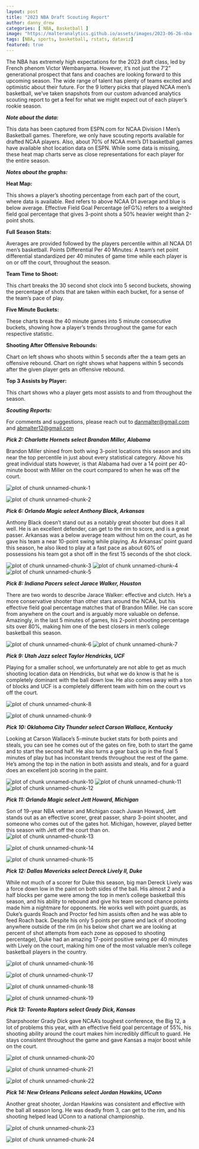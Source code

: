 ```yaml
---
layout: post
title: "2023 NBA Draft Scouting Report"
author: danny_drew
categories: [ NBA, Basketball ]
image: "https://malteranalytics.github.io/assets/images/2023-06-26-nba-draft2023/image25.png"
tags: [NBA, sports, basketball, rstats, dataviz]
featured: true
---
```



The NBA has extremely high expectations for the 2023 draft class, led by French phenom Victor Wembanyama.  However, it’s not just the 7’2” generational prospect that fans and coaches are looking forward to this upcoming season.   The wide range of talent has plenty of teams excited and optimistic about their future.  For the 9 lottery picks that played NCAA men’s basketball, we’ve taken snapshots from our custom advanced analytics scouting report to get a feel for what we might expect out of each player’s rookie season.  

***Note about the data:***

This data has been captured from ESPN.com for NCAA Division I Men’s Basketball games.  Therefore, we only have scouting reports available for drafted NCAA players.  Also, about 70% of NCAA men’s D1 basketball games have available shot location data on ESPN.  While some data is missing, these heat map charts serve as close representations for each player for the entire season.  





***Notes about the graphs:***

**Heat Map:** 

This shows a player’s shooting percentage from each part of the court, where data is available.  Red refers to above NCAA D1 average and blue is below average.  Effective Field Goal Percentage (eFG%) refers to a weighted field goal percentage that gives 3-point shots a 50% heavier weight than 2-point shots. 

**Full Season Stats:** 

Averages are provided followed by the players percentile within all NCAA D1 men’s basketball.
Points Differential Per 40 Minutes: A team’s net point differential standardized per 40 minutes of game time while each player is on or off the court, throughout the season. 

**Team Time to Shoot:** 

This chart breaks the 30 second shot clock into 5 second buckets, showing the percentage of shots that are taken within each bucket, for a sense of the team’s pace of play.

**Five Minute Buckets:**

These charts break the 40 minute games into 5 minute consecutive buckets, showing how a player’s trends throughout the game for each respective statistic. 

**Shooting After Offensive Rebounds:**

Chart on left shows who shoots within 5 seconds after the a team gets an offensive rebound.  Chart on right shows what happens within 5 seconds after the given player gets an offensive rebound.

**Top 3 Assists by Player:**

This chart shows who a player gets most assists to and from throughout the season.




***Scouting Reports:***

For comments and suggestions, please reach out to danmalter@gmail.com and abmalter12@gmail.com


***Pick 2: Charlotte Hornets select Brandon Miller, Alabama***

Brandon Miller shined from both wing 3-point locations this season and sits near the top percentile in just about every statistical category.   Above his great individual stats however, is that Alabama had over a 14 point per 40-minute boost with Miller on the court compared to when he was off the court.  


![plot of chunk unnamed-chunk-1](/assets/images/2023-06-26-nba-draft2023/image1.png) 

![plot of chunk unnamed-chunk-2](/assets/images/2023-06-26-nba-draft2023/image2.png) 


***Pick 6: Orlando Magic select Anthony Black, Arkansas***

Anthony Black doesn’t stand out as a notably great shooter but does it all well.  He is an excellent defender, can get to the rim to score, and is a great passer.  Arkansas was a below average team without him on the court, as he gave his team a near 10-point swing while playing.  As Arkansas’ point guard this season, he also liked to play at a fast pace as about 60% of possessions his team got a shot off in the first 15 seconds of the shot clock. 

![plot of chunk unnamed-chunk-3](/assets/images/2023-06-26-nba-draft2023/image3.png) 
![plot of chunk unnamed-chunk-4](/assets/images/2023-06-26-nba-draft2023/image4.png) 
![plot of chunk unnamed-chunk-5](/assets/images/2023-06-26-nba-draft2023/image5.png) 


***Pick 8: Indiana Pacers select Jarace Walker, Houston***

There are two words to describe Jarace Walker: effective and clutch.  He’s a more conservative shooter than other stars around the NCAA, but his effective field goal percentage matches that of Brandon Miller.  He can score from anywhere on the court and is arguably more valuable on defense.  Amazingly, in the last 5 minutes of games, his 2-point shooting percentage sits over 80%, making him one of the best closers in men’s college basketball this season.  

![plot of chunk unnamed-chunk-6](/assets/images/2023-06-26-nba-draft2023/image6.png) 
![plot of chunk unnamed-chunk-7](/assets/images/2023-06-26-nba-draft2023/image7.png) 

***Pick 9: Utah Jazz select Taylor Hendricks, UCF***

Playing for a smaller school, we unfortunately are not able to get as much shooting location data on Hendricks, but what we do know is that he is completely dominant with the ball down low.  He also comes away with a ton of blocks and UCF is a completely different team with him on the court vs off the court.  

![plot of chunk unnamed-chunk-8](/assets/images/2023-06-26-nba-draft2023/image8.png) 

![plot of chunk unnamed-chunk-9](/assets/images/2023-06-26-nba-draft2023/image9.png) 


***Pick 10: Oklahoma City Thunder select Carson Wallace, Kentucky***

Looking at Carson Wallace’s 5-minute bucket stats for both points and steals, you can see he comes out of the gates on fire, both to start the game and to start the second half.   He also turns a gear back up in the final 5 minutes of play but has inconstant trends throughout the rest of the game.  He’s among the top in the nation in both assists and steals, and for a guard does an excellent job scoring in the paint. 


![plot of chunk unnamed-chunk-10](/assets/images/2023-06-26-nba-draft2023/image10.png) 
![plot of chunk unnamed-chunk-11](/assets/images/2023-06-26-nba-draft2023/image11.png) 
![plot of chunk unnamed-chunk-12](/assets/images/2023-06-26-nba-draft2023/image12.png) 



***Pick 11: Orlando Magic select Jett Howard, Michigan***

Son of 19-year NBA veteran and Michigan coach Juwan Howard, Jett stands out as an effective scorer, great passer, sharp 3-point shooter, and someone who comes out of the gates hot.  Michigan, however, played better this season with Jett off the court than on.  
![plot of chunk unnamed-chunk-13](/assets/images/2023-06-26-nba-draft2023/image13.png) 

![plot of chunk unnamed-chunk-14](/assets/images/2023-06-26-nba-draft2023/image14.png) 

![plot of chunk unnamed-chunk-15](/assets/images/2023-06-26-nba-draft2023/image15.png) 


***Pick 12: Dallas Mavericks select Dereck Lively II, Duke***

While not much of a scorer for Duke this season, big man Dereck Lively was a force down low in the paint on both sides of the ball.  His almost 2 and a half blocks per game were among the top in men’s college basketball this season, and his ability to rebound and give his team second chance points made him a nightmare for opponents.   He works well with point guards, as Duke’s guards Roach and Proctor fed him assists often and he was able to feed Roach back.  Despite his only 5 points per game and lack of shooting anywhere outside of the rim (in his below shot chart we are looking at percent of shot attempts from each zone as opposed to shooting percentage), Duke had an amazing 17-point positive swing per 40 minutes with Lively on the court, making him one of the most valuable men’s college basketball players in the country.   

![plot of chunk unnamed-chunk-16](/assets/images/2023-06-26-nba-draft2023/image16.png) 

![plot of chunk unnamed-chunk-17](/assets/images/2023-06-26-nba-draft2023/image17.png) 

![plot of chunk unnamed-chunk-18](/assets/images/2023-06-26-nba-draft2023/image18.png) 

![plot of chunk unnamed-chunk-19](/assets/images/2023-06-26-nba-draft2023/image19.png) 

***Pick 13: Toronto Raptors select Grady Dick, Kansas***

Sharpshooter Grady Dick gave NCAA’s toughest conference, the Big 12, a lot of problems this year, with an effective field goal percentage of 55%, his shooting ability around the court makes him incredibly difficult to guard.  He stays consistent throughout the game and gave Kansas a major boost while on the court. 

![plot of chunk unnamed-chunk-20](/assets/images/2023-06-26-nba-draft2023/image20.png) 

![plot of chunk unnamed-chunk-21](/assets/images/2023-06-26-nba-draft2023/image21.png) 

![plot of chunk unnamed-chunk-22](/assets/images/2023-06-26-nba-draft2023/image22.png) 

***Pick 14: New Orleans Pelicans select Jordan Hawkins, UConn***

Another great shooter, Jordan Hawkins was consistent and effective with the ball all season long.  He was deadly from 3, can get to the rim, and his shooting helped lead UConn to a national championship.  


![plot of chunk unnamed-chunk-23](/assets/images/2023-06-26-nba-draft2023/image23.png) 

![plot of chunk unnamed-chunk-24](/assets/images/2023-06-26-nba-draft2023/image24.png) 
